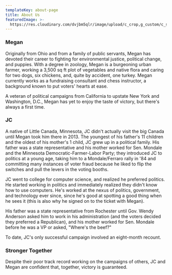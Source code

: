 ```yaml
---
templateKey: about-page
title: About Us
featuredImage: >-
  https://res.cloudinary.com/dvjbm5qlr/image/upload/c_crop,g_custom/c_scale,w_1200/v1579838540/DSC_0433.NEF_gl1dzx.jpg
---
```

### Megan

Originally from Ohio and from a family of public servants, Megan has devoted their career to fighting for environmental justice, political change, and puppies. With a degree in zoology, Megan is a burgeoning urban farmer, working a 3,500 sq ft plot of vegetables and native flora and caring for two dogs, six chickens, and, quite by accident, one turkey. Megan currently works as a fundraising consultant and chess instructor, a background known to put voters' hearts at ease.

A veteran of political campaigns from California to upstate New York and Washington, D.C., Megan has yet to enjoy the taste of victory, but there's always a first time.

### JC

A native of Little Canada, Minnesota, JC didn't actually visit the big Canada until Megan took him there in 2013. The youngest of his father's 11 children and the oldest of his mother's 1 child, JC grew up in a political family. His father was a state representative and his mother worked for Sen. Mondale and the Minnesota Democratic-Farmer-Labor Party; they introduced JC to politics at a young age, taking him to a Mondale/Ferraro rally in '84 and committing many instances of voter fraud because he liked to flip the switches and pull the levers in the voting booths.

JC went to college for computer science, and realized he preferred politics. He started working in politics and immediately realized they didn't know how to use computers. He's worked at the nexus of politics, government, and technology ever since, since he's good at spotting a good thing when he sees it (this is also why he signed on to the ticket with Megan). 

His father was a state representative from Rochester until Gov. Wendy Anderson asked him to work in his administration (and the voters decided they preferred a Republican), and his mother worked for Sen. Mondale before he was a VP or asked, "Where's the beef?" 

To date, JC's only successful campaign involved an eight-month recount.

### Stronger Together

Despite their poor track record working on the campaigns of others, JC and Megan are confident that, together, victory is guaranteed.
